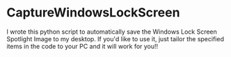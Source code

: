 # CaptureWindowsLockScreen
I wrote this python script to automatically save the Windows Lock Screen Spotlight Image to my desktop. If you'd like to use it, just tailor the specified items in the code to your PC and it will work for you!!
